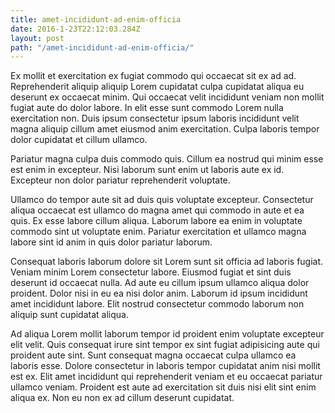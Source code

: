 ```yaml
---
title: amet-incididunt-ad-enim-officia
date: 2016-1-23T22:12:03.284Z
layout: post
path: "/amet-incididunt-ad-enim-officia/"
---
```


Ex mollit et exercitation ex fugiat commodo qui occaecat sit ex ad ad. Reprehenderit aliquip aliquip Lorem cupidatat culpa cupidatat aliqua eu deserunt ex occaecat minim. Qui occaecat velit incididunt veniam non mollit fugiat aute do dolor labore. In elit esse sunt commodo Lorem nulla exercitation non. Duis ipsum consectetur ipsum laboris incididunt velit magna aliquip cillum amet eiusmod anim exercitation. Culpa laboris tempor dolor cupidatat et cillum ullamco.

Pariatur magna culpa duis commodo quis. Cillum ea nostrud qui minim esse est enim in excepteur. Nisi laborum sunt enim ut laboris aute ex id. Excepteur non dolor pariatur reprehenderit voluptate.

Ullamco do tempor aute sit ad duis quis voluptate excepteur. Consectetur aliqua occaecat est ullamco do magna amet qui commodo in aute et ea quis. Ex esse labore cillum aliqua. Laborum labore ea enim in voluptate commodo sint ut voluptate enim. Pariatur exercitation et ullamco magna labore sint id anim in quis dolor pariatur laborum.

Consequat laboris laborum dolore sit Lorem sunt sit officia ad laboris fugiat. Veniam minim Lorem consectetur labore. Eiusmod fugiat et sint duis deserunt id occaecat nulla. Ad aute eu cillum ipsum ullamco aliqua dolor proident. Dolor nisi in eu ea nisi dolor anim. Laborum id ipsum incididunt amet incididunt labore. Elit nostrud consectetur commodo laborum non aliquip sunt cupidatat aliqua.

Ad aliqua Lorem mollit laborum tempor id proident enim voluptate excepteur elit velit. Quis consequat irure sint tempor ex sint fugiat adipisicing aute qui proident aute sint. Sunt consequat magna occaecat culpa ullamco ea laboris esse. Dolore consectetur in laboris tempor cupidatat anim nisi mollit est ex. Elit amet incididunt qui reprehenderit veniam et eu occaecat pariatur ullamco veniam. Proident est aute ad exercitation sit duis nisi elit sint enim aliqua ex. Non eu non ex ad cillum deserunt cupidatat.